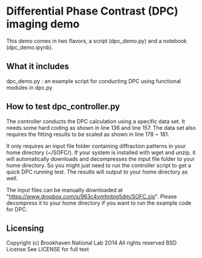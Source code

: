 Differential Phase Contrast (DPC) imaging demo==============================================This demo comes in two flavors, a script (dpc_demo.py) and a notebook(dpc_demo.ipynb).What it includes----------------dpc_demo.py : an example script for conducting DPC using functional modules in dpc.pyHow to test dpc_controller.py-----------------------------The controller conducts the DPC calculation using a specific data set. It needs some hardcoding as shown in line 136 and line 157. The data set also requires the fitting results tobe scaled as shown in line 178 ~ 181.It only requires an input file folder containing diffraction patterns in your home directory(~/SOFC/). If your system is installed with wget and unzip, it will automatically downloadsand decompresses the input file folder to your home directory. So you might just need to runthe controller script to get a quick DPC running test. The results will output to your homedirectory as well.The input files can be manually downloaded at"https://www.dropbox.com/s/963c4ymfmbjg5dm/SOFC.zip". Please decompress it to your homedirectory if you want to run the example code for DPC.Licensing---------Copyright (c) Brookhaven National Lab 2O14All rights reservedBSD LicenseSee LICENSE for full text